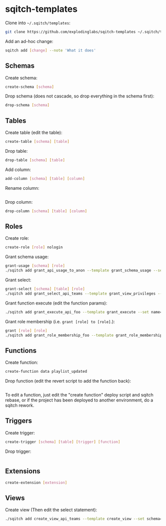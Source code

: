 # sqitch-templates

Clone into `~/.sqitch/templates`:
```sh
git clone https://github.com/explodinglabs/sqitch-templates ~/.sqitch/templates
```

Add an ad-hoc change:
```sh
sqitch add [change] --note 'What it does'
```

## Schemas

Create schema:
```sh
create-schema [schema]
```

Drop schema (does not cascade, so drop everything in the schema first):
```sh
drop-schema [schema]
```

## Tables

Create table (edit the table):
```sh
create-table [schema] [table]
```

Drop table:
```sh
drop-table [schema] [table]
```

Add column:
```sh
add-column [schema] [table] [column]
```

Rename column:
```sh
```

Drop column:
```sh
drop-column [schema] [table] [column]
```

## Roles

Create role:
```sh
create-role [role] nologin
```

Grant schema usage:
```sh
grant-usage [schema] [role]
./sqitch add grant_api_usage_to_anon --template grant_schema_usage --set schema=api --set role=anon --note 'Grant usage on api schema to anon'
```

Grant select:
```sh
grant-select [schema] [table] [role]
./sqitch add grant_select_api_teams --template grant_view_privileges --set type=select --set schema=api --set table=teams --set role=web_user --note 'Grant select on api.teams to web_user'
```

Grant function execute (edit the function params):
```sh
./sqitch add grant_execute_api_foo --template grant_execute --set name=api.login --set role=web_user --note 'Grant execute on api.login to web_user'
```

Grant role membership (i.e. `grant [role] to [role]`.):
```sh
grant [role] [role]
./sqitch add grant_role_membership_foo --template grant_role_membership --set from_role=web_user --set role=authenticator --note 'Grant web_user to authenticator'
```

## Functions

Create function:
```sh
create-function data playlist_updated
```

Drop function (edit the revert script to add the function back):
```sh
```

To edit a function, just edit the "create function" deploy script and sqitch
rebase, or if the project has been deployed to another environment, do a sqitch
rework.

## Triggers

Create trigger:
```sh
create-trigger [schema] [table] [trigger] [function]
```

Drop trigger:
```sh
```

## Extensions

```sh
create-extension [extension]
```

## Views

Create view (Then edit the select statement):
```sh
./sqitch add create_view_api_teams --template create_view --set schema=api --set name=teams --note 'Add api.teams view'
```
